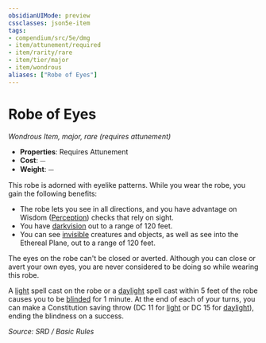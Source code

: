 ```yaml
---
obsidianUIMode: preview
cssclasses: json5e-item
tags:
- compendium/src/5e/dmg
- item/attunement/required
- item/rarity/rare
- item/tier/major
- item/wondrous
aliases: ["Robe of Eyes"]
---
```

# Robe of Eyes
*Wondrous Item, major, rare (requires attunement)*  

- **Properties**: Requires Attunement
- **Cost**: ⏤
- **Weight**: ⏤

This robe is adorned with eyelike patterns. While you wear the robe, you gain the following benefits:

- The robe lets you see in all directions, and you have advantage on Wisdom ([Perception](rules/skills.md#Perception)) checks that rely on sight.  
- You have [darkvision](rules/senses.md#darkvision) out to a range of 120 feet.  
- You can see [invisible](rules/conditions.md#invisible) creatures and objects, as well as see into the Ethereal Plane, out to a range of 120 feet.  

The eyes on the robe can't be closed or averted. Although you can close or avert your own eyes, you are never considered to be doing so while wearing this robe.

A [light](compendium/spells/light.md) spell cast on the robe or a [daylight](compendium/spells/daylight.md) spell cast within 5 feet of the robe causes you to be [blinded](rules/conditions.md#blinded) for 1 minute. At the end of each of your turns, you can make a Constitution saving throw (DC 11 for [light](compendium/spells/light.md) or DC 15 for [daylight](compendium/spells/daylight.md)), ending the blindness on a success.

*Source: SRD / Basic Rules*